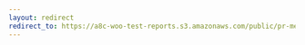 ```yaml
---
layout: redirect
redirect_to: https://a8c-woo-test-reports.s3.amazonaws.com/public/pr-merge/39741/e2e/index.html
---
```

